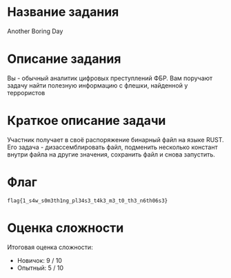 # Название задания

Another Boring Day

# Описание задания

Вы - обычный аналитик цифровых преступлений ФБР. Вам поручают задачу найти полезную информацию с флешки, найденной у террористов

# Краткое описание задачи

Участник получает в своё распоряжение бинарный файл на языке RUST. Его задача - дизассемблировать файл, подменить несколько констант внутри файла на другие значения, сохранить файл и снова запустить.

# Флаг

`flag{1_s4w_s0m3th1ng_pl34s3_t4k3_m3_t0_th3_n6th06s3}`

# Оценка сложности

Итоговая оценка сложности:

- Новичок: 9 / 10
- Опытный: 5 / 10
